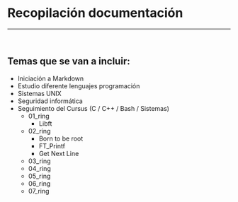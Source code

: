 # Recopilación documentación
---
  &nbsp;
## Temas que se van a incluir:

- Iniciación a Markdown
- Estudio diferente lenguajes programación
- Sistemas UNIX
- Seguridad informática
- Seguimiento del Cursus (C / C++ / Bash / Sistemas)
	- 01_ring
		- Libft
	- 02_ring
		- Born to be root
		- FT_Printf
		- Get Next Line
	- 03_ring
	- 04_ring
	- 05_ring
	- 06_ring
	- 07_ring
